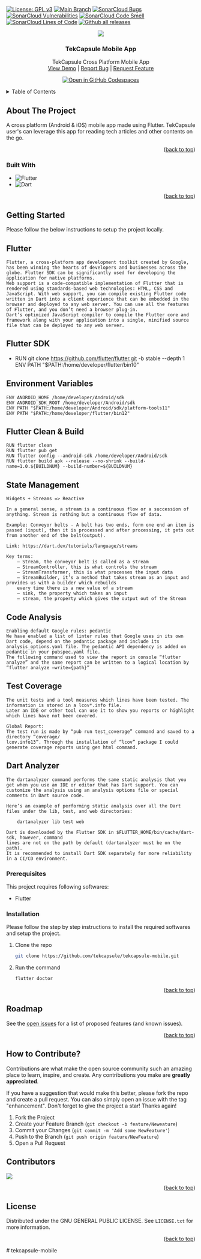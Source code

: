 <!-- PROJECT SHIELDS -->
<a name="readme-top"></a>
[![License: GPL v3](https://img.shields.io/badge/License-GPLv3-blue.svg)](https://www.gnu.org/licenses/gpl-3.0)
[![Main Branch](https://github.com/tekcapsule/tekcapsule-mobile/actions/workflows/cicd.yml/badge.svg)](https://github.com/tekcapsule/tekcapsule-mobile/actions/workflows/cicd.yml) 
[![SonarCloud Bugs](https://sonarcloud.io/api/project_badges/measure?project=tekcapsule_tekcapsule-mobile&metric=bugs)](https://sonarcloud.io/project/overview?id=tekcapsule_tekcapsule-mobile)
[![SonarCloud Vulnerabilities](https://sonarcloud.io/api/project_badges/measure?project=tekcapsule_tekcapsule-mobile&metric=vulnerabilities)](https://sonarcloud.io/project/overview?id=tekcapsule_tekcapsule-mobile)
[![SonarCloud Code Smell](https://sonarcloud.io/api/project_badges/measure?project=tekcapsule_tekcapsule-mobile&metric=code_smells)](https://sonarcloud.io/project/overview?id=tekcapsule_tekcapsule-mobile)
[![SonarCloud Lines of Code](https://sonarcloud.io/api/project_badges/measure?project=tekcapsule_tekcapsule-mobile&metric=ncloc)](https://sonarcloud.io/project/overview?id=tekcapsule_tekcapsule-mobile)
[![Github all releases](https://img.shields.io/github/downloads/tekcapsule/tekcapsule-mobile/total.svg)](https://GitHub.com/tekcapsule/tekcapsule-mobile/releases/)


<!-- PROJECT LOGO -->

<div align="center">
  <img src="https://github.com/tekcapzule/tekcapzule-web/assets/9839481/bc965502-9a3a-4eb0-bb56-f1e9c0f4a5b0.svg">
  <h3 align="center">TekCapsule Mobile App</h3>
  <p align="center">
      TekCapsule Cross Platform Mobile App
    <br />
    <a href="https://www.tekcapsule.com/">View Demo</a> |
    <a href="https://github.com/tekcapsule/tekcapsule-mobile/issues">Report Bug</a> |
    <a href="https://github.com/tekcapsule/tekcapsule-mobile/issues">Request Feature</a>
  </p>
</div>
<div align="center">
  
  <a href="https://github.com/codespaces/new?hide_repo_select=true&ref=main&repo=389065588&machine=standardLinux32gb&location=SouthEastAsia">![Open in GitHub Codespaces](https://github.com/codespaces/badge.svg)</a>

</div>

<!-- TABLE OF CONTENTS -->
<details>
  <summary>Table of Contents</summary>
  <ol>
    <li>
      <a href="#about-the-project">About The Project</a>
      <ul>
        <li><a href="#built-with">Built With</a></li>
      </ul>
    </li>
    <li>
      <a href="#getting-started">Getting Started</a>
      <ul>
        <li><a href="#prerequisites">Prerequisites</a></li>
        <li><a href="#installation">Installation</a></li>
      </ul>
    </li>
    <li><a href="#roadmap">Roadmap</a></li>
    <li><a href="#contributing">Contributing</a></li>
    <li><a href="#license">License</a></li>
  </ol>
</details>


<!-- ABOUT THE PROJECT -->
## About The Project

A cross platform (Android & iOS) mobile app made using Flutter. TekCapsule user's can leverage this app for reading tech articles and other contents on the go.


<p align="right">(<a href="#readme-top">back to top</a>)</p>

### Built With

* ![Flutter](https://img.shields.io/badge/Flutter-%2302569B.svg?style=for-the-badge&logo=Flutter&logoColor=white)
* ![Dart](https://img.shields.io/badge/dart-%230175C2.svg?style=for-the-badge&logo=dart&logoColor=white)


<p align="right">(<a href="#readme-top">back to top</a>)</p>
<!-- GETTING STARTED -->

## Getting Started

Please follow the below instructions to setup the project locally.

## Flutter

    Flutter, a cross-platform app development toolkit created by Google, has been winning the hearts of developers and businesses across the globe. Flutter SDK can be significantly used for developing the application for native platforms.
    Web support is a code-compatible implementation of Flutter that is rendered using standards-based web technologies: HTML, CSS and JavaScript. With web support, you can compile existing Flutter code written in Dart into a client experience that can be embedded in the browser and deployed to any web server. You can use all the features of Flutter, and you don’t need a browser plug-in. 
    Dart’s optimized JavaScript compiler to compile the Flutter core and framework along with your application into a single, minified source file that can be deployed to any web server.

## Flutter SDK

- RUN   git clone https://github.com/flutter/flutter.git -b stable --depth 1
        ENV PATH "$PATH:/home/developer/flutter/bin10"

## Environment Variables

    ENV ANDROID_HOME /home/developer/Android/sdk
    ENV ANDROID_SDK_ROOT /home/developer/Android/sdk
    ENV PATH "$PATH:/home/developer/Android/sdk/platform-tools11"
    ENV PATH "$PATH:/home/developer/flutter/bin12"

## Flutter Clean & Build

    RUN flutter clean
    RUN flutter pub get
    RUN flutter config --android-sdk /home/developer/Android/sdk
    RUN flutter build apk --release --no-shrink --build-name=1.0.${BUILDNUM} --build-number=${BUILDNUM}

## State Management

    Widgets + Streams => Reactive

    In a general sense, a stream is a continuous flow or a succession of anything. Stream is nothing but a continuous flow of data.
    
    Example: Conveyor belts - A belt has two ends, form one end an item is passed (input), then it is processed and after processing, it gets out from another end of the belt(output).
    
    Link: https://dart.dev/tutorials/language/streams
    
    Key terms:
        – Stream, the conveyor belt is called as a stream
        – StreamController, this is what controls the stream
        – StreamTransformer, this is what processes the input data
        – StreamBuilder, it’s a method that takes stream as an input and provides us with a builder which rebuilds
        every time there is a new value of a stream
        – sink, the property which takes an input
        – stream, the property which gives the output out of the Stream

## Code Analysis

    Enabling default Google rules: pedantic
    We have enabled a list of linter rules that Google uses in its own Dart code, depend on the pedantic package and include its analysis_options.yaml file. The pedantic API dependency is added on pedantic in your pubspec.yaml file.
    The following command used to view the report in console “flutter analyze” and the same report can be written to a logical location by “flutter analyze –write={path}”

## Test Coverage

    The unit tests and a tool measures which lines have been tested. The information is stored in a lcov*.info file.
    Later an IDE or other tool can use it to show you reports or highlight which lines have not been covered.

    Global Report:
    The test run is made by “pub run test_coverage” command and saved to a directory “coverage/
    lcov.info13”. Through the installation of “lcov” package I could generate coverage reports using gen html command.

## Dart Analyzer

    The dartanalyzer command performs the same static analysis that you get when you use an IDE or editor that has Dart support. You can customize the analysis using an analysis options file or special comments in Dart source code.

    Here’s an example of performing static analysis over all the Dart files under the lib, test, and web directories:

        dartanalyzer lib test web

    Dart is downloaded by the Flutter SDK in $FLUTTER_HOME/bin/cache/dart-sdk, however, command
    lines are not on the path by default (dartanalyzer must be on the path).
    It is recommended to install Dart SDK separately for more reliability in a CI/CD environment.

### Prerequisites

This project requires following softwares: 
* Flutter

### Installation

Please follow the step by step instructions to install the required softwares and setup the project.
1. Clone the repo
   ```sh
   git clone https://github.com/tekcapsule/tekcapsule-mobile.git
   ```
2. Run the command
   ```sh
   flutter doctor
   ```
   
<p align="right">(<a href="#readme-top">back to top</a>)</p>


<!-- ROADMAP -->
## Roadmap

See the [open issues](https://github.com/tekcapsule/tekcapsule-mobile/issues) for a list of proposed features (and known issues).

<p align="right">(<a href="#readme-top">back to top</a>)</p>

<!-- CONTRIBUTING -->
## How to Contribute?

Contributions are what make the open source community such an amazing place to learn, inspire, and create. Any contributions you make are **greatly appreciated**.

If you have a suggestion that would make this better, please fork the repo and create a pull request. You can also simply open an issue with the tag "enhancement".
Don't forget to give the project a star! Thanks again!

1. Fork the Project
2. Create your Feature Branch (`git checkout -b feature/Neweature`)
3. Commit your Changes (`git commit -m 'Add some NewFeature'`)
4. Push to the Branch (`git push origin feature/NewFeature`)
5. Open a Pull Request

## Contributors
<img src= "https://contrib.rocks/image?repo=tekcapsule/tekcapsule-mobile">

<p align="right">(<a href="#readme-top">back to top</a>)</p>

<!-- LICENSE -->
## License

Distributed under the GNU GENERAL PUBLIC LICENSE. See `LICENSE.txt` for more information.

<p align="right">(<a href="#readme-top">back to top</a>)</p>
# tekcapsule-mobile


